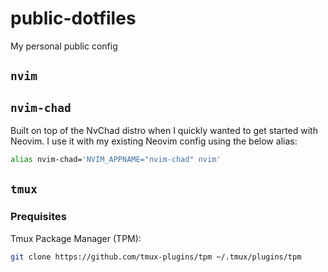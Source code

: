 # public-dotfiles
My personal public config

## `nvim`

## `nvim-chad`
Built on top of the NvChad distro when I quickly wanted to get started with Neovim. I use it with my existing Neovim config using the below alias:
```sh
alias nvim-chad='NVIM_APPNAME="nvim-chad" nvim'
```

## `tmux`
### Prequisites
Tmux Package Manager (TPM):
```sh
git clone https://github.com/tmux-plugins/tpm ~/.tmux/plugins/tpm
```
